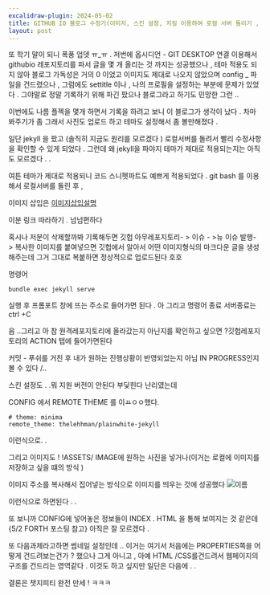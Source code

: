 ```yaml
---
excalidraw-plugin: 2024-05-02
title: GITHUB IO 블로그 수정기(이미지, 스킨 설정, 지킬 이용하여 로컬 서버 돌리기 , )
layout: post
---
```

또 학기 말이 되니 폭풍 업뎃 ㅠ_ㅠ . 
저번에 옵시디언 - GIT DESKTOP 연결 이용해서 githubio 레포지토리를 파서 글을 몇 개 올리는 것 까지는 성공했으나 , 테마 적용도 되지 않아 블로그 가독성은 거의 0 이었고 
이미지도 제대로 나오지 않았으며 config _ 파일을 건드렸으나 , 그럼에도 settitle 이나 , 나의 프로필을 설정하는 부분에 문제가 있었다 . 그야말로 정말 기록하기 위해 파긴 팠으나 블로그라고 하기도 민망한 그런 .. 

이번에도 나름 플젝을 몇개 하면서 기록을 하려고 보니 이 블로그가 생각이 났다 . 
차마 봐주기가  좀 그래서 사진도 업로드 하고 테마도 설정해서 좀 볼만해졌다 . 


일단 jekyll 을 팠고 (솔직히 지금도 원리를 모르겠다 ) 로컬서버를 돌려서 빨리 수정사항을 확인할 수 있게 되었다 . 그런데 왜 jekyll을 파야지 테마가 제대로 적용되는지는 아직도 모르겠다 . .

여튼 테마가 제대로 적용되니 코드 스니펫파트도 예쁘게 적용되었다 . git bash 를 이용해서 로컬서버를 돌린 후 ,


이미지 삽입은 
[이미지삽입설명](https://velog.io/@uzchu/Github-%EB%B8%94%EB%A1%9C%EA%B7%B8-image-%EC%82%BD%EC%9E%85%ED%95%98%EA%B8%B0)

이분 링크 따라하기 . 넘넘편하다 

혹시나 저분이 삭제할까봐 기록해두면 
깃헙 아무레포지토리- > 이슈 - >뉴 이슈 발행- >  복사한 이미지를 붙여넣으면 깃헙에서 알아서 어떤 이미지형식의 마크다운 글을 생성해주는데 그거 그대로 복붙하면 정상적으로 업로드된다 호호 

명령어 


``` 
bundle exec jekyll serve

```


실행 후 프롬포트 창에 뜨는  주소로 들어가면 된다 . 
아 그리고 명령어 종료 서버종료는 ctrl +C 

음 ..그리고 아 참 원격레포지토리에 올라갔는지 아닌지를 확인하고 싶으면 ?깃헙레포지토리의 ACTION 탭에 들어가면된다 

커밋 - 푸쉬를 거친 후 내가 원하는 진행상황이 반영되었는지 아님 IN PROGRESS인지 볼 수 있다 /..


스킨 설정도 . .뭐 지원 버전이 안된다 
부딫힌다 난리였는데 



 CONFIG 에서 REMOTE THEME 를 이ㅛㅇㅇ했다. 

```
# theme: minima
remote_theme: thelehhman/plainwhite-jekyll

```
이런식으로. . 

그리고 이미지도 ! !ASSETS/ IMAGE에 원하는 사진을 넣거나(이거는 로컬에 이미지를 저장하고 싶을 떄의 방식 )

이미지 주소를 복사해서 집어넣는 방식으로 이미지를 띄우는 것에 성공했다 ![이름]("이미지주소")

이런식으로 하면된다 . .

또 보니까 CONFIG에 넣어놓은 정보들이 INDEX . HTML 을 통해 보여지는 것 같은데 {5/2 FORTH 포스팅 참고} 아직은 잘 모르겠다 . 

또 다음과제라고하면 썸네일 설정인데 .. 
이거는 여기서 처음에는 PROPERTIES쪽을 어떻게 건드려보는건가  ? 했으나 그게 아니고 , 아예 HTML /CSS를건드려서 웹페이지의 구조를 건드리는 영역같다 . 이것도 하고 싶지만 일단은 다음에 . .



결론은 챗지피티 완전 만세 ! ㅋㅋㅋ 